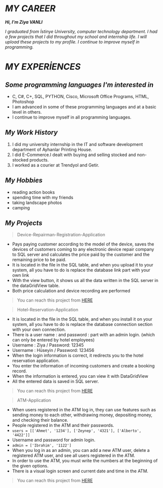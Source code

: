 # *MY CAREER*

**_Hi, I'm Ziya VANLI_**
  
*I graduated from İstinye University, computer technology department.
I had a few projects that I did throughout my school and internship life.
I will upload these projects to my profile. I continue to improve myself in programming.*




# **_MY EXPERİENCES_** 
## *Some programming languages ​​I'm interested in*
* C, C#, C+, SQL, PYTHON, Cisco, Microsoft Office Programs, HTML, Photoshop
* I am advanced in some of these programming languages ​​and at a basic level in others.
* I continue to improve myself in all programming languages.

## *My Work History*
1. I did my university internship in the IT and software development department of Ayhanlar Printing House.
2. I did E-Commerce.I dealt with buying and selling stocked and 
non-stocked products.
3. I worked as a courier at Trendyol and Getir.




## *My Hobbies*
* reading action books
* spending time with my friends 
* taking landscape photos 
* camping 


## *My Projects*

> Device-Repairman-Registration-Application

* Pays paying customer according to the model of the device, saves the devices of customers coming to any electronic device repair company to SQL server and calculates the price paid by the customer and the remaining price to be paid.
* It is located in the file in the SQL table, and when you upload it to your system, all you have to do is replace the database link part with your own link
* With the view button, it shows us all the data written in the SQL server in the dataGridView table.
* Both price calculation and device recording are performed
> You can reach this project from [HERE](https://github.com/Ziyavnl/Device-Repairman-Registration-Application)

> Hotel-Reservation-Application

* It is located in the file in the SQL table, and when you install it on your system, all you have to do is replace the database connection section with your own connection.
* There is a user name : and password : part with an admin login. (which can only be entered by hotel employees)
* Username : Ziya  /  Password: 12345
* Username : Hüseyin  /  Password: 123456
* When the login information is correct, it redirects you to the hotel reservation application.
* You enter the information of incoming customers and create a booking record.
* When the information is entered, you can view it with DataGridView
* All the entered data is saved in SQL server.

> You can reach this project from [HERE](https://github.com/Ziyavnl/Hotel-Reservation-Application)

> ATM-Application

* When users registered in the ATM log in, they can use features such as sending money to each other, withdrawing money, depositing money, and checking their balance.
* People registered in the ATM and their passwords.
* ` users = [['Ahmet', '1234'], ['Zeynep', '4321'], ['Alberto', '4422']] `
* Username and password for admin login.
* ` admin = ['Ibrahim', '1122'] `
* When you log in as an admin, you can add a new ATM user, delete a registered ATM user, and see all users registered in the ATM.
* In order to use the ATM, you must write the numbers at the beginning of the given options.
* There is a visual login screen and current date and time in the ATM.

> You can reach this project from [HERE](https://github.com/Ziyavnl/ATM-Application)






